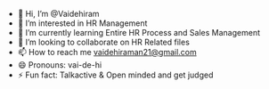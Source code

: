 - 👋 Hi, I’m @Vaidehiram
- 👀 I’m interested in HR Management 
- 🌱 I’m currently learning Entire HR Process and Sales Management
- 💞️ I’m looking to collaborate on HR Related  files
- 📫 How to reach me vaidehiraman21@gmail.com
- 😄 Pronouns: vai-de-hi
- ⚡ Fun fact: Talkactive & Open minded and get judged 

<!---
Vaidehiram/Vaidehiram is a ✨ special ✨ repository because its `README.md` (this file) appears on your GitHub profile.
You can click the Preview link to take a look at your changes.
--->
